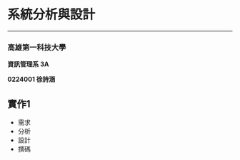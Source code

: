 # 系統分析與設計 #

----------

### 高雄第一科技大學 ###

**資訊管理系 3A**

**0224001 徐詩涵**


## 實作1 ##

- 需求
- 分析
- 設計
- 撰碼